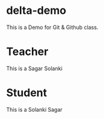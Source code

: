 # delta-demo
This is a Demo for Git &amp; Github class.

# Teacher
This is a Sagar Solanki

# Student
This is a Solanki Sagar

